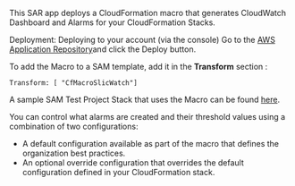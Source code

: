 This SAR app deploys a CloudFormation macro that generates CloudWatch Dashboard and Alarms for your CloudFormation Stacks.

Deployment:
Deploying to your account (via the console)
Go to the [AWS Application Repository](https://serverlessrepo.aws.amazon.com/applications)and click the Deploy button.

To add the Macro to a SAM template,  add it in the **Transform** section :
```
Transform: [ "CfMacroSlicWatch"]

```
A sample SAM Test Project Stack that uses the Macro can be found [here](https://github.com/fourTheorem/slic-watch).

You can control what alarms are created and their threshold values using a combination of two configurations:
 - A default configuration available as part of the macro that defines the organization best practices.
 - An optional override configuration that overrides the default configuration defined in your CloudFormation stack.


